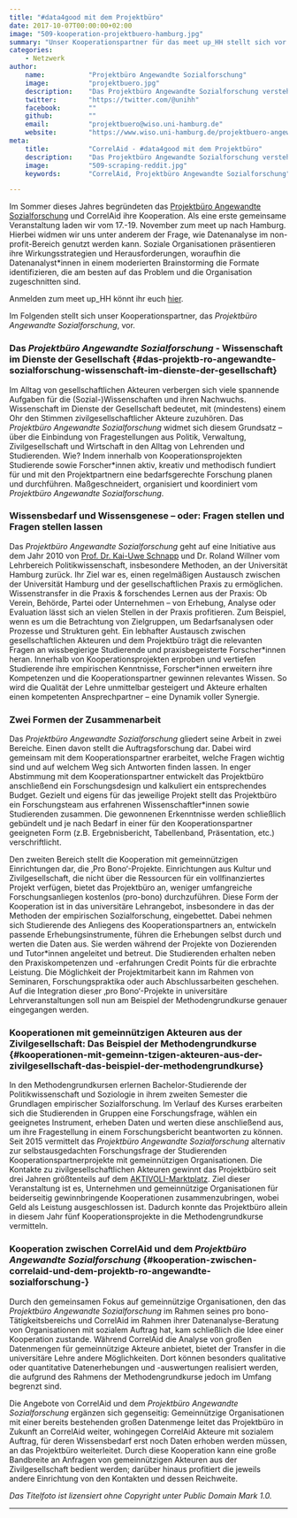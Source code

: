 ```yaml
---
title: "#data4good mit dem Projektbüro"
date: 2017-10-07T00:00:00+02:00
image: "509-kooperation-projektbuero-hamburg.jpg"
summary: "Unser Kooperationspartner für das meet up_HH stellt sich vor."
categories:       
    - Netzwerk
author: 
    name:           "Projektbüro Angewandte Sozialforschung"
    image:          "projektbuero.jpg"
    description:    "Das Projektbüro Angewandte Sozialforschung versteht sich als Schnittstelle zwischen Wissenschaft und Gesellschaft sowie als Vermittler zwischen Lehre und Praxis. Über Kooperationsprojekte widmen sich Partner aus Gesellschaft, Politik und Wirtschaft gemeinsam mit Forschenden und Studierenden der Bewältigung realer und relevanter Fragestellungen – koordiniert, organisiert und fachlich begleitet vom Projektbüro Angewandte Sozialforschung am Fachbereich Sozialwissenschaften der Universität Hamburg."
    twitter:        "https://twitter.com/@unihh"
    facebook:       ""
    github:         ""
    email:          "projektbuero@wiso.uni-hamburg.de"
    website:        "https://www.wiso.uni-hamburg.de/projektbuero-angewandte-sozialforschung.html"
meta:
    title:          "CorrelAid - #data4good mit dem Projektbüro"
    description:    "Das Projektbüro Angewandte Sozialforschung versteht sich als Schnittstelle zwischen Wissenschaft und Gesellschaft sowie als Vermittler zwischen Lehre und Praxis. Über Kooperationsprojekte widmen sich Partner aus Gesellschaft, Politik und Wirtschaft gemeinsam mit Forschenden und Studierenden der Bewältigung realer und relevanter Fragestellungen – koordiniert, organisiert und fachlich begleitet vom Projektbüro Angewandte Sozialforschung am Fachbereich Sozialwissenschaften der Universität Hamburg."
    image:          "509-scraping-reddit.jpg"
    keywords:       "CorrelAid, Projektbüro Angewandte Sozialforschung"

---
```



Im Sommer dieses Jahres begründeten das [Projektbüro Angewandte
Sozialforschung](https://www.wiso.uni-hamburg.de/projektbuero-angewandte-sozialforschung.html)
und CorrelAid ihre Kooperation. Als eine erste gemeinsame Veranstaltung
laden wir vom 17.-19. November zum meet up nach Hamburg. Hierbei widmen
wir uns unter anderem der Frage, wie Datenanalyse im non-profit-Bereich
genutzt werden kann. Soziale Organisationen präsentieren ihre
Wirkungsstrategien und Herausforderungen, woraufhin die
Datenanalyst\*innen in einem moderierten Brainstorming die Formate
identifizieren, die am besten auf das Problem und die Organisation
zugeschnitten sind.

Anmelden zum meet up\_HH könnt ihr euch
[hier](http://eepurl.com/c2Xu_X).

Im Folgenden stellt sich unser Kooperationspartner, das *Projektbüro
Angewandte Sozialforschung*, vor.

### Das *Projektbüro Angewandte Sozialforschung* - Wissenschaft im Dienste der Gesellschaft {#das-projektb-ro-angewandte-sozialforschung-wissenschaft-im-dienste-der-gesellschaft}

Im Alltag von gesellschaftlichen Akteuren verbergen sich viele spannende
Aufgaben für die (Sozial-)Wissenschaften und ihren Nachwuchs.
Wissenschaft im Dienste der Gesellschaft bedeutet, mit (mindestens)
einem Ohr den Stimmen zivilgesellschaftlicher Akteure zuzuhören. Das
*Projektbüro Angewandte Sozialforschung* widmet sich diesem Grundsatz –
über die Einbindung von Fragestellungen aus Politik, Verwaltung,
Zivilgesellschaft und Wirtschaft in den Alltag von Lehrenden und
Studierenden. Wie? Indem innerhalb von Kooperationsprojekten Studierende
sowie Forscher\*innen aktiv, kreativ und methodisch fundiert für und mit
den Projektpartnern eine bedarfsgerechte Forschung planen und
durchführen. Maßgeschneidert, organisiert und koordiniert vom
*Projektbüro Angewandte Sozialforschung*.

### Wissensbedarf und Wissensgenese – oder: Fragen stellen und Fragen stellen lassen

Das *Projektbüro Angewandte Sozialforschung* geht auf eine Initiative
aus dem Jahr 2010 von [Prof. Dr. Kai-Uwe
Schnapp](https://www.wiso.uni-hamburg.de/fachbereich-sowi/professuren/schnapp/team/schnapp-kai-uwe.html)
und Dr. Roland Willner vom Lehrbereich Politikwissenschaft, insbesondere
Methoden, an der Universität Hamburg zurück. Ihr Ziel war es, einen
regelmäßigen Austausch zwischen der Universität Hamburg und der
gesellschaftlichen Praxis zu ermöglichen. Wissenstransfer in die Praxis
& forschendes Lernen aus der Praxis: Ob Verein, Behörde, Partei oder
Unternehmen – von Erhebung, Analyse oder Evaluation lässt sich an vielen
Stellen in der Praxis profitieren. Zum Beispiel, wenn es um die
Betrachtung von Zielgruppen, um Bedarfsanalysen oder Prozesse und
Strukturen geht. Ein lebhafter Austausch zwischen gesellschaftlichen
Akteuren und dem Projektbüro trägt die relevanten Fragen an
wissbegierige Studierende und praxisbegeisterte Forscher\*innen heran.
Innerhalb von Kooperationsprojekten erproben und vertiefen Studierende
ihre empirischen Kenntnisse, Forscher\*innen erweitern ihre Kompetenzen
und die Kooperationspartner gewinnen relevantes Wissen. So wird die
Qualität der Lehre unmittelbar gesteigert und Akteure erhalten einen
kompetenten Ansprechpartner – eine Dynamik voller Synergie.

### Zwei Formen der Zusammenarbeit

Das *Projektbüro Angewandte Sozialforschung* gliedert seine Arbeit in
zwei Bereiche. Einen davon stellt die Auftragsforschung dar. Dabei wird
gemeinsam mit dem Kooperationspartner erarbeitet, welche Fragen wichtig
sind und auf welchem Weg sich Antworten finden lassen. In enger
Abstimmung mit dem Kooperationspartner entwickelt das Projektbüro
anschließend ein Forschungsdesign und kalkuliert ein entsprechendes
Budget. Gezielt und eigens für das jeweilige Projekt stellt das
Projektbüro ein Forschungsteam aus erfahrenen Wissenschaftler\*innen sowie
Studierenden zusammen. Die gewonnenen Erkenntnisse werden schließlich
gebündelt und je nach Bedarf in einer für den Kooperationspartner
geeigneten Form (z.B. Ergebnisbericht, Tabellenband, Präsentation, etc.)
verschriftlicht.

Den zweiten Bereich stellt die Kooperation mit gemeinnützigen
Einrichtungen dar, die ‚Pro Bono‘-Projekte. Einrichtungen aus Kultur und
Zivilgesellschaft, die nicht über die Ressourcen für ein
vollfinanziertes Projekt verfügen, bietet das Projektbüro an, weniger
umfangreiche Forschungsanliegen kostenlos (pro-bono) durchzuführen.
Diese Form der Kooperation ist in das universitäre Lehrangebot,
insbesondere in das der Methoden der empirischen Sozialforschung,
eingebettet. Dabei nehmen sich Studierende des Anliegens des
Kooperationspartners an, entwickeln passende Erhebungsinstrumente,
führen die Erhebungen selbst durch und werten die Daten aus. Sie werden
während der Projekte von Dozierenden und Tutor\*innen angeleitet und
betreut. Die Studierenden erhalten neben den Praxiskompetenzen und
-erfahrungen Credit Points für die erbrachte Leistung. Die Möglichkeit
der Projektmitarbeit kann im Rahmen von Seminaren, Forschungspraktika
oder auch Abschlussarbeiten geschehen. Auf die Integration dieser ‚pro
Bono‘-Projekte in universitäre Lehrveranstaltungen soll nun am Beispiel
der Methodengrundkurse genauer eingegangen werden.

### Kooperationen mit gemeinnützigen Akteuren aus der Zivilgesellschaft: Das Beispiel der Methodengrundkurse {#kooperationen-mit-gemeinn-tzigen-akteuren-aus-der-zivilgesellschaft-das-beispiel-der-methodengrundkurse}

In den Methodengrundkursen erlernen Bachelor-Studierende der
Politikwissenschaft und Soziologie in ihrem zweiten Semester die
Grundlagen empirischer Sozialforschung. Im Verlauf des Kurses erarbeiten
sich die Studierenden in Gruppen eine Forschungsfrage, wählen ein
geeignetes Instrument, erheben Daten und werten diese anschließend aus,
um ihre Fragestellung in einem Forschungsbericht beantworten zu können.
Seit 2015 vermittelt das *Projektbüro Angewandte Sozialforschung*
alternativ zur selbstausgedachten Forschungsfrage der Studierenden
Kooperationspartnerprojekte mit gemeinnützigen Organisationen. Die
Kontakte zu zivilgesellschaftlichen Akteuren gewinnt das Projektbüro
seit drei Jahren größtenteils auf dem
[AKTIVOLI-Marktplatz](http://www.aktivoli.de/startseite.html). Ziel
dieser Veranstaltung ist es, Unternehmen und gemeinnützige
Organisationen für beiderseitig gewinnbringende Kooperationen
zusammenzubringen, wobei Geld als Leistung ausgeschlossen ist. Dadurch
konnte das Projektbüro allein in diesem Jahr fünf Kooperationsprojekte
in die Methodengrundkurse vermitteln.

### Kooperation zwischen CorrelAid und dem *Projektbüro Angewandte Sozialforschung* {#kooperation-zwischen-correlaid-und-dem-projektb-ro-angewandte-sozialforschung-}

Durch den gemeinsamen Fokus auf gemeinnützige Organisationen, den das
*Projektbüro Angewandte Sozialforschung* im Rahmen seines pro
bono-Tätigkeitsbereichs und CorrelAid im Rahmen ihrer
Datenanalyse-Beratung von Organisationen mit sozialem Auftrag hat, kam
schließlich die Idee einer Kooperation zustande. Während CorrelAid die
Analyse von großen Datenmengen für gemeinnützige Akteure anbietet,
bietet der Transfer in die universitäre Lehre andere Möglichkeiten. Dort
können besonders qualitative oder quantitative Datenerhebungen und
-auswertungen realisiert werden, die aufgrund des Rahmens der
Methodengrundkurse jedoch im Umfang begrenzt sind.

Die Angebote von CorrelAid und dem *Projektbüro Angewandte
Sozialforschung* ergänzen sich gegenseitig: Gemeinnützige Organisationen
mit einer bereits bestehenden großen Datenmenge leitet das Projektbüro
in Zukunft an CorrelAid weiter, wohingegen CorrelAid Akteure mit
sozialem Auftrag, für deren Wissensbedarf erst noch Daten erhoben werden
müssen, an das Projektbüro weiterleitet. Durch diese Kooperation kann
eine große Bandbreite an Anfragen von gemeinnützigen Akteuren aus der
Zivilgesellschaft bedient werden; darüber hinaus profitiert die jeweils
andere Einrichtung von den Kontakten und dessen Reichweite.

*Das Titelfoto ist lizensiert ohne Copyright unter Public Domain Mark 1.0.*

------------------------------------------------------------------------



